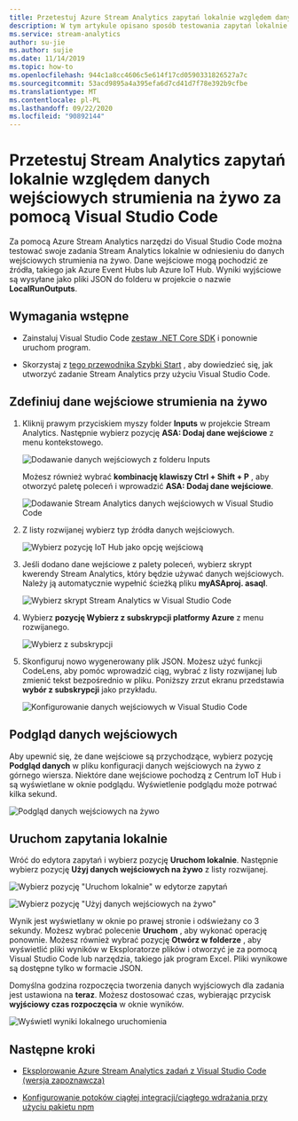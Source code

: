 ```yaml
---
title: Przetestuj Azure Stream Analytics zapytań lokalnie względem danych wejściowych strumienia na żywo za pomocą Visual Studio Code
description: W tym artykule opisano sposób testowania zapytań lokalnie względem danych wejściowych strumienia na żywo przy użyciu Azure Stream Analytics narzędzi dla Visual Studio Code.
ms.service: stream-analytics
author: su-jie
ms.author: sujie
ms.date: 11/14/2019
ms.topic: how-to
ms.openlocfilehash: 944c1a8cc4606c5e614f17cd0590331826527a7c
ms.sourcegitcommit: 53acd9895a4a395efa6d7cd41d7f78e392b9cfbe
ms.translationtype: MT
ms.contentlocale: pl-PL
ms.lasthandoff: 09/22/2020
ms.locfileid: "90892144"
---
```

# <a name="test-stream-analytics-queries-locally-against-live-stream-input-by-using-visual-studio-code"></a>Przetestuj Stream Analytics zapytań lokalnie względem danych wejściowych strumienia na żywo za pomocą Visual Studio Code

Za pomocą Azure Stream Analytics narzędzi do Visual Studio Code można testować swoje zadania Stream Analytics lokalnie w odniesieniu do danych wejściowych strumienia na żywo. Dane wejściowe mogą pochodzić ze źródła, takiego jak Azure Event Hubs lub Azure IoT Hub. Wyniki wyjściowe są wysyłane jako pliki JSON do folderu w projekcie o nazwie **LocalRunOutputs**.

## <a name="prerequisites"></a>Wymagania wstępne

* Zainstaluj Visual Studio Code [zestaw .NET Core SDK](https://dotnet.microsoft.com/download) i ponownie uruchom program.

* Skorzystaj z [tego przewodnika Szybki Start](quick-create-visual-studio-code.md) , aby dowiedzieć się, jak utworzyć zadanie Stream Analytics przy użyciu Visual Studio Code.

## <a name="define-a-live-stream-input"></a>Zdefiniuj dane wejściowe strumienia na żywo

1. Kliknij prawym przyciskiem myszy folder **Inputs** w projekcie Stream Analytics. Następnie wybierz pozycję **ASA: Dodaj dane wejściowe** z menu kontekstowego.

   ![Dodawanie danych wejściowych z folderu Inputs](./media/quick-create-visual-studio-code/add-input-from-inputs-folder.png)

   Możesz również wybrać **kombinację klawiszy Ctrl + Shift + P** , aby otworzyć paletę poleceń i wprowadzić **ASA: Dodaj dane wejściowe**.

   ![Dodawanie Stream Analytics danych wejściowych w Visual Studio Code](./media/quick-create-visual-studio-code/add-input.png)

2. Z listy rozwijanej wybierz typ źródła danych wejściowych.

   ![Wybierz pozycję IoT Hub jako opcję wejściową](./media/quick-create-visual-studio-code/iot-hub.png)

3. Jeśli dodano dane wejściowe z palety poleceń, wybierz skrypt kwerendy Stream Analytics, który będzie używać danych wejściowych. Należy ją automatycznie wypełnić ścieżką pliku **myASAproj. asaql**.

   ![Wybierz skrypt Stream Analytics w Visual Studio Code](./media/quick-create-visual-studio-code/asa-script.png)

4. Wybierz **pozycję Wybierz z subskrypcji platformy Azure** z menu rozwijanego.

    ![Wybierz z subskrypcji](./media/quick-create-visual-studio-code/add-input-select-subscription.png)

5. Skonfiguruj nowo wygenerowany plik JSON. Możesz użyć funkcji CodeLens, aby pomóc wprowadzić ciąg, wybrać z listy rozwijanej lub zmienić tekst bezpośrednio w pliku. Poniższy zrzut ekranu przedstawia **wybór z subskrypcji** jako przykładu.

   ![Konfigurowanie danych wejściowych w Visual Studio Code](./media/quick-create-visual-studio-code/configure-input.png)

## <a name="preview-input"></a>Podgląd danych wejściowych

Aby upewnić się, że dane wejściowe są przychodzące, wybierz pozycję **Podgląd danych** w pliku konfiguracji danych wejściowych na żywo z górnego wiersza. Niektóre dane wejściowe pochodzą z Centrum IoT Hub i są wyświetlane w oknie podglądu. Wyświetlenie podglądu może potrwać kilka sekund.

 ![Podgląd danych wejściowych na żywo](./media/quick-create-visual-studio-code/preview-live-input.png)

## <a name="run-queries-locally"></a>Uruchom zapytania lokalnie

Wróć do edytora zapytań i wybierz pozycję **Uruchom lokalnie**. Następnie wybierz pozycję **Użyj danych wejściowych na żywo** z listy rozwijanej.

![Wybierz pozycję "Uruchom lokalnie" w edytorze zapytań](./media/vscode-local-run/run-locally.png)

![Wybierz pozycję "Użyj danych wejściowych na żywo"](./media/vscode-local-run-live-input/run-locally-use-live-input.png)

Wynik jest wyświetlany w oknie po prawej stronie i odświeżany co 3 sekundy. Możesz wybrać polecenie **Uruchom** , aby wykonać operację ponownie. Możesz również wybrać pozycję **Otwórz w folderze** , aby wyświetlić pliki wyników w Eksploratorze plików i otworzyć je za pomocą Visual Studio Code lub narzędzia, takiego jak program Excel. Pliki wynikowe są dostępne tylko w formacie JSON.

Domyślna godzina rozpoczęcia tworzenia danych wyjściowych dla zadania jest ustawiona na **teraz**. Możesz dostosować czas, wybierając przycisk **wyjściowy czas rozpoczęcia** w oknie wyników.

![Wyświetl wyniki lokalnego uruchomienia](./media/vscode-local-run-live-input/vscode-livetesting.gif)

## <a name="next-steps"></a>Następne kroki

* [Eksplorowanie Azure Stream Analytics zadań z Visual Studio Code (wersja zapoznawcza)](visual-studio-code-explore-jobs.md)

* [Konfigurowanie potoków ciągłej integracji/ciągłego wdrażania przy użyciu pakietu npm](setup-cicd-vs-code.md)

